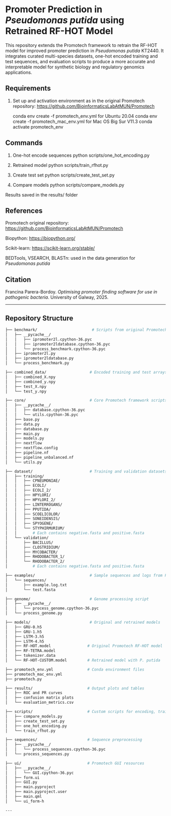 # Promoter Prediction in *Pseudomonas putida* using Retrained RF-HOT Model

This repository extends the Promotech framework to retrain the RF-HOT model for improved promoter prediction in *Pseudomonas putida* KT2440. It integrates curated multi-species datasets, one-hot encoded training and test sequences, and evaluation scripts to produce a more accurate and interpretable model for synthetic biology and regulatory genomics applications.

## Requirements
1. Set up and activation environment as in the original Promotech repository: https://github.com/BioinformaticsLabAtMUN/Promotech

    conda env create -f promotech_env.yml for Ubuntu 20.04
    conda env create -f promotech_mac_env.yml for Mac OS Big Sur V11.3
    conda activate promotech_env

## Commands
1. One-hot encode sequences
    python scripts/one_hot_encoding.py

2. Retrained model
    python scripts/train_rfhot.py

3. Create test set
    python scripts/create_test_set.py

4. Compare models
    python scripts/compare_models.py

Results saved in the results/ folder


## References

Promotech original repository: https://github.com/BioinformaticsLabAtMUN/Promotech

Biopython: https://biopython.org/

Scikit-learn: https://scikit-learn.org/stable/

BEDTools, VSEARCH, BLASTn: used in the data generation for *Pseudomonas putida*

## Citation
Francina Parera-Bordoy. _Optimising promoter finding software for use in pathogenic bacteria_. University of Galway, 2025.

---

## Repository Structure

```bash
├── benchmark/                        # Scripts from original Promotech to benchmark performance
│   ├── __pycache__/
│   │   ├── ipromoter2l.cpython-36.pyc
│   │   ├── ipromoter2ldatabase.cpython-36.pyc
│   │   └── process_benchmark.cpython-36.pyc
│   ├── ipromoter2l.py
│   ├── ipromoter2ldatabase.py
│   └── process_benchmark.py

├── combined_data/                   # Encoded training and test arrays
│   ├── combined_X.npy
│   ├── combined_y.npy
│   ├── test_X.npy
│   └── test_y.npy

├── core/                            # Core Promotech framework scripts
│   ├── __pycache__/
│   │   ├── database.cpython-36.pyc
│   │   └── utils.cpython-36.pyc
│   ├── base.py
│   ├── data.py
│   ├── database.py
│   ├── main.py
│   ├── models.py
│   ├── nextflow
│   ├── nextflow.config
│   ├── pipeline.nf
│   ├── pipeline_unbalanced.nf
│   └── utils.py

├── dataset/                         # Training and validation datasets
│   ├── training/
│   │   ├── CPNEUMONIAE/
│   │   ├── ECOLI/
│   │   ├── ECOLI_2/
│   │   ├── HPYLORI/
│   │   ├── HPYLORI_2/
│   │   ├── LINTERROGANS/
│   │   ├── PPUTIDA/
│   │   ├── SCOELICOLOR/
│   │   ├── SONEIDENSIS/
│   │   ├── SPYOGENE/
│   │   └── STYPHIRMURIUM/
│   │       # Each contains negative.fasta and positive.fasta
│   └── validation/
│       ├── BACILLUS/
│       ├── CLOSTRIDIUM/
│       ├── MYCOBACTER/
│       ├── RHODOBACTER_1/
│       └── RHODOBACTER_2/
│           # Each contains negative.fasta and positive.fasta

├── examples/                        # Sample sequences and logs from Promotech
│   └── sequences/
│       ├── example.log.txt
│       └── test.fasta

├── genome/                          # Genome processing script
│   ├── __pycache__/
│   │   └── process_genome.cpython-36.pyc
│   └── process_genome.py

├── models/                          # Original and retrained models
│   ├── GRU-0.h5
│   ├── GRU-1.h5
│   ├── LSTM-3.h5
│   ├── LSTM-4.h5
│   ├── RF-HOT.model                # Original Promotech RF-HOT model
│   ├── RF-TETRA.model
│   ├── tokenizer.data
│   └── RF-HOT-CUSTOM.model         # Retrained model with P. putida

├── promotech_env.yml               # Conda environment files
├── promotech_mac_env.yml
├── promotech.py

├── results/                        # Output plots and tables
│   ├── ROC and PR curves
│   ├── confusion matrix plots
│   └── evaluation_metrics.csv

├── scripts/                        # Custom scripts for encoding, training, and evaluation
│   ├── compare_models.py
│   ├── create_test_set.py
│   ├── one_hot_encoding.py
│   └── train_rfhot.py

├── sequences/                      # Sequence preprocessing
│   ├── __pycache__/
│   │   └── process_sequences.cpython-36.pyc
│   └── process_sequences.py

├── ui/                             # Promotech GUI resources
│   ├── __pycache__/
│   │   └── GUI.cpython-36.pyc
│   ├── form.ui
│   ├── GUI.py
│   ├── main.pyproject
│   ├── main.pyproject.user
│   ├── main.qml
│   └── ui_form-h

---
